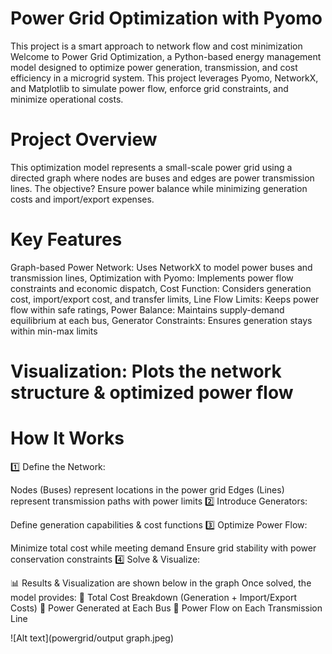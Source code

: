 # Power Grid Optimization with Pyomo 

This project is a smart approach to network flow and cost minimization
Welcome to Power Grid Optimization, a Python-based energy management model designed to optimize power generation, transmission, and cost efficiency in a microgrid system.  This project leverages Pyomo, NetworkX, and Matplotlib to simulate power flow, enforce grid constraints, and minimize operational costs.

# Project Overview
This optimization model represents a small-scale power grid using a directed graph where nodes are buses and edges are power transmission lines. The objective? Ensure power balance while minimizing generation costs and import/export expenses.

 # Key Features
Graph-based Power Network: Uses NetworkX to model power buses and transmission lines,
Optimization with Pyomo: Implements power flow constraints and economic dispatch,
Cost Function: Considers generation cost, import/export cost, and transfer limits,
Line Flow Limits: Keeps power flow within safe ratings,
Power Balance: Maintains supply-demand equilibrium at each bus,
Generator Constraints: Ensures generation stays within min-max limits

# Visualization: Plots the network structure & optimized power flow
# How It Works
1️⃣ Define the Network:

Nodes (Buses) represent locations in the power grid
Edges (Lines) represent transmission paths with power limits
2️⃣ Introduce Generators:

Define generation capabilities & cost functions
3️⃣ Optimize Power Flow:

Minimize total cost while meeting demand
Ensure grid stability with power conservation constraints
4️⃣ Solve & Visualize:


📊 Results & Visualization are shown below in the graph
Once solved, the model provides:
📌 Total Cost Breakdown (Generation + Import/Export Costs)
📌 Power Generated at Each Bus
📌 Power Flow on Each Transmission Line

![Alt text](powergrid/output graph.jpeg)


